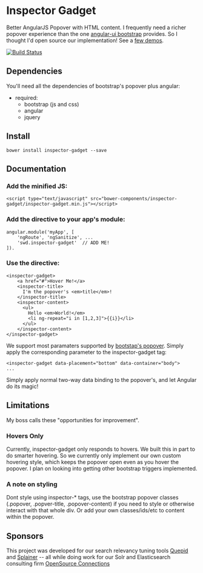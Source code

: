 # Inspector Gadget

Better AngularJS Popover with HTML content. I frequently need a richer popover experience than the one [angular-ui bootstrap](http://angular-ui.github.io/bootstrap/) provides. So I thought I'd open source our implementation! See a [few demos](http://softwaredoug.github.io/inspector-gadget/).

[![Build Status](https://travis-ci.org/softwaredoug/inspector-gadget.svg?branch=master)](https://travis-ci.org/softwaredoug/inspector-gadget)

## Dependencies
You'll need all the dependencies of bootstrap's popover plus angular:

- required:
    - bootstrap (js and css)
    - angular
    - jquery

## Install

    bower install inspector-gadget --save

## Documentation

### Add the minified JS:

	<script type="text/javascript" src="bower-components/inspector-gadget/inspector-gadget.min.js"></script>

### Add the directive to your app's module:
    
    angular.module('myApp', [
        'ngRoute', 'ngSanitize', ...
        'swd.inspector-gadget'  // ADD ME!
    ]).


### Use the directive:

    <inspector-gadget>
        <a href="#">Hover Me!</a>
        <inspector-title>
          I'm the popover's <em>title</em>!
        </inspector-title>
        <inspector-content>
          <ul>
          	Hello <em>World!</em>
          	<li ng-repeat="i in [1,2,3]">{{i}}</li>
          </ul>
        </inspector-content>
    </inspector-gadget>


We support most paramaters supported by [bootstap's popover](http://getbootstrap.com/javascript/#popovers). Simply apply the corresponding parameter to the inspector-gadget tag:

    <inspector-gadget data-placement="bottom" data-container="body">
    ...

Simply apply normal two-way data binding to the popover's, and let Angular do its magic!

## Limitations 

My boss calls these "opportunities for improvement".

### Hovers Only

Currently, inspector-gadget only responds to hovers. We built this in part to do smarter hovering. So we currently only implement our own custom hovering style, which keeps the popover open even as you hover the popover. I plan on looking into getting other bootstrap triggers implemented.

### A note on styling

Dont style using inspector-* tags, use the bootstrap popover classes (.popover, .popver-title, .popover-content) if you need to style or otherwise interact with that whole div. Or add your own classes/ids/etc to content within the popover.

## Sponsors

This project was developed for our search relevancy tuning tools [Quepid](http://quepid.com) and [Splainer](http://splainer.io) -- all while doing work for our Solr and Elasticsearch consulting firm [OpenSource Connections](http://opensourceconnections.com)
